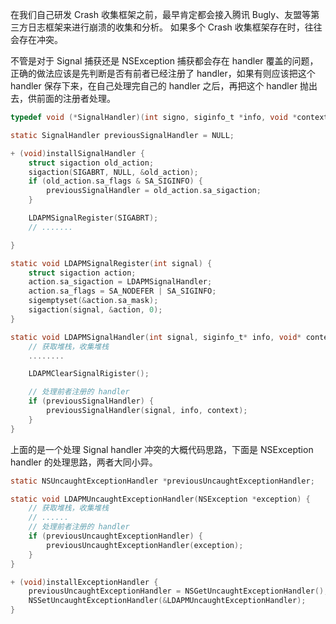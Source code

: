 在我们自己研发 Crash 收集框架之前，最早肯定都会接入腾讯 Bugly、友盟等第三方日志框架来进行崩溃的收集和分析。
如果多个 Crash 收集框架存在时，往往会存在冲突。

不管是对于 Signal 捕获还是 NSException 捕获都会存在 handler 覆盖的问题，正确的做法应该是先判断是否有前者已经注册了 handler，如果有则应该把这个 handler 保存下来，在自己处理完自己的 handler 之后，再把这个 handler 抛出去，供前面的注册者处理。

```c
typedef void (*SignalHandler)(int signo, siginfo_t *info, void *context);

static SignalHandler previousSignalHandler = NULL;

+ (void)installSignalHandler {
	struct sigaction old_action;
	sigaction(SIGABRT, NULL, &old_action);
	if (old_action.sa_flags & SA_SIGINFO) {
		previousSignalHandler = old_action.sa_sigaction;
	}

	LDAPMSignalRegister(SIGABRT);
	// .......

}

static void LDAPMSignalRegister(int signal) {
	struct sigaction action;
	action.sa_sigaction = LDAPMSignalHandler;
	action.sa_flags = SA_NODEFER | SA_SIGINFO;
	sigemptyset(&action.sa_mask);
	sigaction(signal, &action, 0);
}

static void LDAPMSignalHandler(int signal, siginfo_t* info, void* context) {
	// 获取堆栈，收集堆栈
	........

	LDAPMClearSignalRigister();

	// 处理前者注册的 handler
	if (previousSignalHandler) {
		previousSignalHandler(signal, info, context);
	}
}

```

上面的是一个处理 Signal handler 冲突的大概代码思路，下面是 NSException handler 的处理思路，两者大同小异。

```c
static NSUncaughtExceptionHandler *previousUncaughtExceptionHandler;

static void LDAPMUncaughtExceptionHandler(NSException *exception) {
	// 获取堆栈，收集堆栈
	// ......
	// 处理前者注册的 handler
	if (previousUncaughtExceptionHandler) {
		previousUncaughtExceptionHandler(exception);
	}
}

+ (void)installExceptionHandler {
	previousUncaughtExceptionHandler = NSGetUncaughtExceptionHandler();
	NSSetUncaughtExceptionHandler(&LDAPMUncaughtExceptionHandler);
}
```